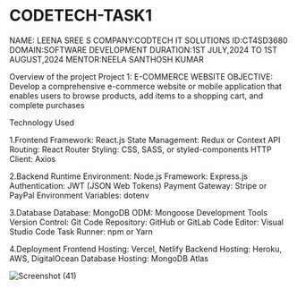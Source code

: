 # CODETECH-TASK1
NAME: LEENA SREE S
COMPANY:CODTECH IT SOLUTIONS
ID:CT4SD3680
DOMAIN:SOFTWARE DEVELOPMENT
DURATION:1ST JULY,2024 TO 1ST AUGUST,2024
MENTOR:NEELA SANTHOSH KUMAR

Overview of the project
  Project 1: E-COMMERCE WEBSITE
  OBJECTIVE:
  Develop a comprehensive e-commerce website or mobile application that
enables users to browse products, add items to a shopping cart, and complete
purchases


Technology Used

1.Frontend
Framework: React.js 
State Management: Redux or Context API
Routing: React Router
Styling: CSS, SASS, or styled-components
HTTP Client: Axios

2.Backend
Runtime Environment: Node.js
Framework: Express.js
Authentication: JWT (JSON Web Tokens)
Payment Gateway: Stripe or PayPal
Environment Variables: dotenv

3.Database
Database: MongoDB
ODM: Mongoose
Development Tools
Version Control: Git
Code Repository: GitHub or GitLab
Code Editor: Visual Studio Code
Task Runner: npm or Yarn

4.Deployment
Frontend Hosting: Vercel, Netlify
Backend Hosting: Heroku, AWS, DigitalOcean
Database Hosting: MongoDB Atlas

![Screenshot (41)](https://github.com/leenasree4/CODETECH-TASK1/assets/174780595/e05f7901-b2de-4ca5-8685-5184fc628425)
